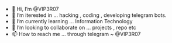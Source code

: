 - 👋 Hi, I’m @VIP3R07
- 👀 I’m iterested in ... hacking , coding , developing telegram bots.
- 🌱 I’m currently learning ... Information Technology
- 💞️ I’m looking to collaborate on ... projects , repo etc
- 📫 How to reach me ... through telegram ~ @VIP3R07

<!---
VIP3R07/VIP3R07 is a ✨ special ✨ repository because its `README.md` (this file) appears on your GitHub profile.
You can click the Preview link to take a look at your changes.
--->
